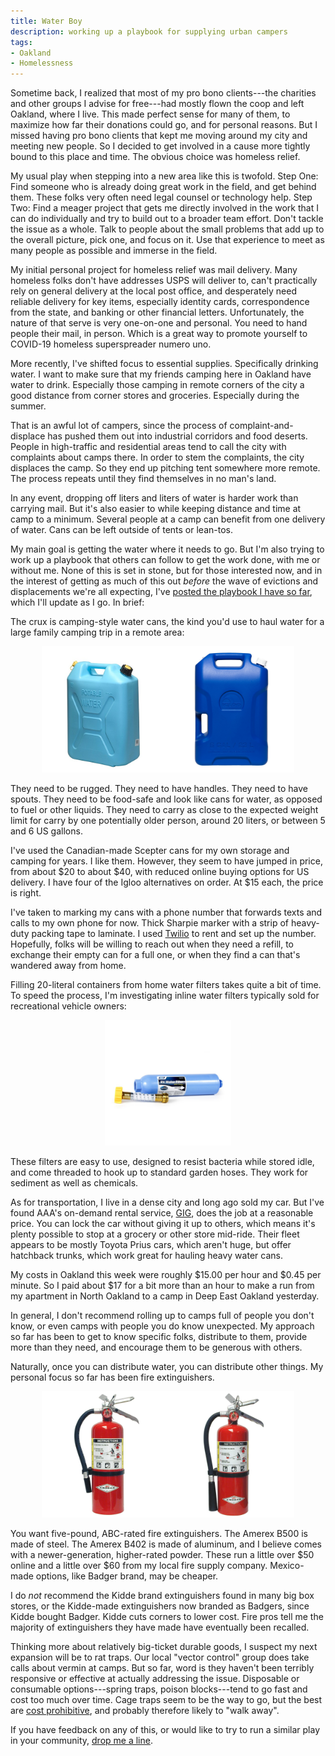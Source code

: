 ```yaml
---
title: Water Boy
description: working up a playbook for supplying urban campers
tags:
- Oakland
- Homelessness
---
```


Sometime back, I realized that most of my pro bono clients---the charities and other groups I advise for free---had mostly flown the coop and left Oakland, where I live.  This made perfect sense for many of them, to maximize how far their donations could go, and for personal reasons.  But I missed having pro bono clients that kept me moving around my city and meeting new people.  So I decided to get involved in a cause more tightly bound to this place and time.  The obvious choice was homeless relief.

My usual play when stepping into a new area like this is twofold.  Step One:  Find someone who is already doing great work in the field, and get behind them.  These folks very often need legal counsel or technology help.  Step Two:  Find a meager project that gets me directly involved in the work that I can do individually and try to build out to a broader team effort.  Don't tackle the issue as a whole.  Talk to people about the small problems that add up to the overall picture, pick one, and focus on it.  Use that experience to meet as many people as possible and immerse in the field.

My initial personal project for homeless relief was mail delivery.  Many homeless folks don't have addresses USPS will deliver to, can't practically rely on general delivery at the local post office, and desperately need reliable delivery for key items, especially identity cards, correspondence from the state, and banking or other financial letters.  Unfortunately, the nature of that serve is very one-on-one and personal.  You need to hand people their mail, in person.  Which is a great way to promote yourself to COVID-19 homeless superspreader numero uno.

More recently, I've shifted focus to essential supplies.  Specifically drinking water.  I want to make sure that my friends camping here in Oakland have water to drink.  Especially those camping in remote corners of the city a good distance from corner stores and groceries.  Especially during the summer.

That is an awful lot of campers, since the process of complaint-and-displace has pushed them out into industrial corridors and food deserts.  People in high-traffic and residential areas tend to call the city with complaints about camps there.  In order to stem the complaints, the city displaces the camp.  So they end up pitching tent somewhere more remote.  The process repeats until they find themselves in no man's land.

In any event, dropping off liters and liters of water is harder work than carrying mail.  But it's also easier to while keeping distance and time at camp to a minimum.  Several people at a camp can benefit from one delivery of water.  Cans can be left outside of tents or lean-tos.

My main goal is getting the water where it needs to go.  But I'm also trying to work up a playbook that others can follow to get the work done, with me or without me.  None of this is set in stone, but for those interested now, and in the interest of getting as much of this out _before_ the wave of evictions and displacements we're all expecting, I've [posted the playbook I have so far](/living/Water-Boy.html), which I'll update as I go.  In brief:

The crux is camping-style water cans, the kind you'd use to haul water for a large family camping trip in a remote area:

<p style="text-align: center;"><a href="/images/scepter-04933.jpg"><img alt="Scepter 04933" title="Scepter 00042154" src="/images/scepter-04933.jpg" style="width: 40%; display: inline;"></a><a href="/images/igloo-00042154.jpg"><img alt="Igloo 00042154" title="Igloo 00042154" src="/images/igloo-00042154.jpg" style="width: 40%; display: inline;"></a></p>

They need to be rugged.  They need to have handles. They need to have spouts.  They need to be food-safe and look like cans for water, as opposed to fuel or other liquids.  They need to carry as close to the expected weight limit for carry by one potentially older person, around 20 liters, or between 5 and 6 US gallons.

I've used the Canadian-made Scepter cans for my own storage and camping for years.  I like them.  However, they seem to have jumped in price, from about $20 to about $40, with reduced online buying options for US delivery.  I have four of the Igloo alternatives on order.  At $15 each, the price is right.

I've taken to marking my cans with a phone number that forwards texts and calls to my own phone for now.  Thick Sharpie marker with a strip of heavy-duty packing tape to laminate.  I used [Twilio](https://twilio.com) to rent and set up the number.  Hopefully, folks will be willing to reach out when they need a refill, to exchange their empty can for a full one, or when they find a can that's wandered away from home.

Filling 20-literal containers from home water filters takes quite a bit of time.  To speed the process, I'm investigating inline water filters typically sold for recreational vehicle owners:

<p style="text-align: center;"><a href="/images/camco-40043.jpg"><img alt="Camco 40043" title="Camco 40043" src="/images/camco-40043.jpg" style="width: 40%; display: inline;"></a></p>

These filters are easy to use, designed to resist bacteria while stored idle, and come threaded to hook up to standard garden hoses.  They work for sediment as well as chemicals.

As for transportation, I live in a dense city and long ago sold my car.  But I've found AAA's on-demand rental service, [GIG](https://gigcarshare.com), does the job at a reasonable price.  You can lock the car without giving it up to others, which means it's plenty possible to stop at a grocery or other store mid-ride.  Their fleet appears to be mostly Toyota Prius cars, which aren't huge, but offer hatchback trunks, which work great for hauling heavy water cans.

My costs in Oakland this week were roughly $15.00 per hour and $0.45 per minute.  So I paid about $17 for a bit more than an hour to make a run from my apartment in North Oakland to a camp in Deep East Oakland yesterday.

In general, I don't recommend rolling up to camps full of people you don't know, or even camps with people you do know unexpected.  My approach so far has been to get to know specific folks, distribute to them, provide more than they need, and encourage them to be generous with others.

Naturally, once you can distribute water, you can distribute other things.  My personal focus so far has been fire extinguishers.

<p style="text-align: center;"><a href="/images/amerex-b402.webp"><img alt="Amerex B402" title="Amerex B402" src="/images/amerex-b402.webp" style="width: 40%; display: inline;"></a><a href="/images/amerex-b500.webp"><img alt="Amerex B500" title="Amerex B500" src="/images/amerex-b500.webp" style="width: 40%; display: inline;"></a></p>

You want five-pound, ABC-rated fire extinguishers.  The Amerex B500 is made of steel.  The Amerex B402 is made of aluminum, and I believe comes with a newer-generation, higher-rated powder.  These run a little over $50 online and a little over $60 from my local fire supply company.  Mexico-made options, like Badger brand, may be cheaper.

I do _not_ recommend the Kidde brand extinguishers found in many big box stores, or the Kidde-made extinguishers now branded as Badgers, since Kidde bought Badger.  Kidde cuts corners to lower cost.  Fire pros tell me the majority of extinguishers they have made have eventually been recalled.

Thinking more about relatively big-ticket durable goods, I suspect my next expansion will be to rat traps.  Our local "vector control" group does take calls about vermin at camps.  But so far, word is they haven't been terribly responsive or effective at actually addressing the issue.  Disposable or consumable options---spring traps, poison blocks---tend to go fast and cost too much over time.  Cage traps seem to be the way to go, but the best are [cost prohibitive](https://www.uhlikrepeatertraps.com/), and probably therefore likely to "walk away".

If you have feedback on any of this, or would like to try to run a similar play in your community, [drop me a line](mailto:kyle@kemitchell.com).
